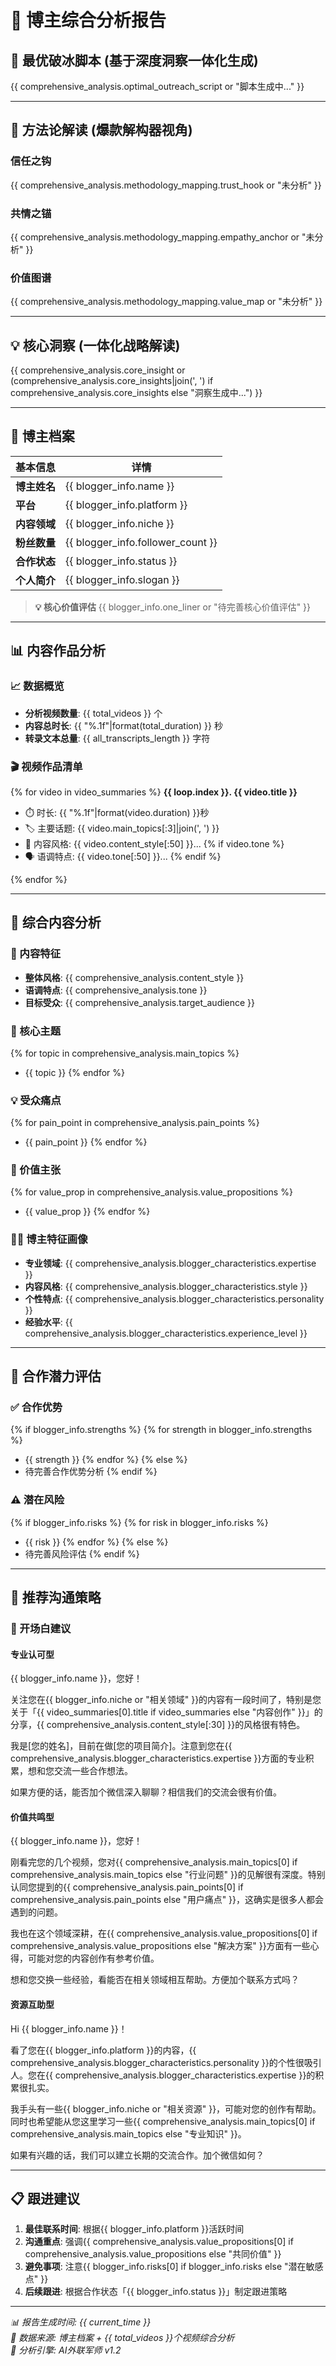 # 🎯 博主综合分析报告

## 🎯 最优破冰脚本 (基于深度洞察一体化生成)

{{ comprehensive_analysis.optimal_outreach_script or "脚本生成中..." }}

---

## 🧠 方法论解读 (爆款解构器视角)

### 信任之钩
{{ comprehensive_analysis.methodology_mapping.trust_hook or "未分析" }}

### 共情之锚  
{{ comprehensive_analysis.methodology_mapping.empathy_anchor or "未分析" }}

### 价值图谱
{{ comprehensive_analysis.methodology_mapping.value_map or "未分析" }}

---

## 💡 核心洞察 (一体化战略解读)

{{ comprehensive_analysis.core_insight or (comprehensive_analysis.core_insights|join(', ') if comprehensive_analysis.core_insights else "洞察生成中...") }}

---

## 👤 博主档案

| 基本信息 | 详情 |
|---------|------|
| **博主姓名** | {{ blogger_info.name }} |
| **平台** | {{ blogger_info.platform }} |
| **内容领域** | {{ blogger_info.niche }} |
| **粉丝数量** | {{ blogger_info.follower_count }} |
| **合作状态** | {{ blogger_info.status }} |
| **个人简介** | {{ blogger_info.slogan }} |

> **💡 核心价值评估**
> {{ blogger_info.one_liner or "待完善核心价值评估" }}

---

## 📊 内容作品分析

### 📈 数据概览
- **分析视频数量**: {{ total_videos }} 个
- **内容总时长**: {{ "%.1f"|format(total_duration) }} 秒
- **转录文本总量**: {{ all_transcripts_length }} 字符

### 🎬 视频作品清单
{% for video in video_summaries %}
**{{ loop.index }}. {{ video.title }}**
- ⏱️ 时长: {{ "%.1f"|format(video.duration) }}秒
- 🏷️ 主要话题: {{ video.main_topics[:3]|join(', ') }}
- 🎨 内容风格: {{ video.content_style[:50] }}...
{% if video.tone %}
- 🗣️ 语调特点: {{ video.tone[:50] }}...
{% endif %}

{% endfor %}

---

## 🧠 综合内容分析

### 🎯 内容特征
- **整体风格**: {{ comprehensive_analysis.content_style }}
- **语调特点**: {{ comprehensive_analysis.tone }}
- **目标受众**: {{ comprehensive_analysis.target_audience }}

### 📝 核心主题
{% for topic in comprehensive_analysis.main_topics %}
- {{ topic }}
{% endfor %}

### 💡 受众痛点
{% for pain_point in comprehensive_analysis.pain_points %}
- {{ pain_point }}
{% endfor %}

### 🎁 价值主张
{% for value_prop in comprehensive_analysis.value_propositions %}
- {{ value_prop }}
{% endfor %}

### 👨‍💼 博主特征画像
- **专业领域**: {{ comprehensive_analysis.blogger_characteristics.expertise }}
- **内容风格**: {{ comprehensive_analysis.blogger_characteristics.style }}
- **个性特点**: {{ comprehensive_analysis.blogger_characteristics.personality }}
- **经验水平**: {{ comprehensive_analysis.blogger_characteristics.experience_level }}

---

## 🤝 合作潜力评估

### ✅ 合作优势
{% if blogger_info.strengths %}
{% for strength in blogger_info.strengths %}
- {{ strength }}
{% endfor %}
{% else %}
- 待完善合作优势分析
{% endif %}

### ⚠️ 潜在风险
{% if blogger_info.risks %}
{% for risk in blogger_info.risks %}
- {{ risk }}
{% endfor %}
{% else %}
- 待完善风险评估
{% endif %}

---

## 💬 推荐沟通策略

### 🎯 开场白建议

#### 专业认可型
{{ blogger_info.name }}，您好！

关注您在{{ blogger_info.niche or "相关领域" }}的内容有一段时间了，特别是您关于「{{ video_summaries[0].title if video_summaries else "内容创作" }}」的分享，{{ comprehensive_analysis.content_style[:30] }}的风格很有特色。

我是[您的姓名]，目前在做[您的项目简介]。注意到您在{{ comprehensive_analysis.blogger_characteristics.expertise }}方面的专业积累，想和您交流一些合作想法。

如果方便的话，能否加个微信深入聊聊？相信我们的交流会很有价值。

#### 价值共鸣型
{{ blogger_info.name }}，您好！

刚看完您的几个视频，您对{{ comprehensive_analysis.main_topics[0] if comprehensive_analysis.main_topics else "行业问题" }}的见解很有深度。特别认同您提到的{{ comprehensive_analysis.pain_points[0] if comprehensive_analysis.pain_points else "用户痛点" }}，这确实是很多人都会遇到的问题。

我也在这个领域深耕，在{{ comprehensive_analysis.value_propositions[0] if comprehensive_analysis.value_propositions else "解决方案" }}方面有一些心得，可能对您的内容创作有参考价值。

想和您交换一些经验，看能否在相关领域相互帮助。方便加个联系方式吗？

#### 资源互助型
Hi {{ blogger_info.name }}！

看了您在{{ blogger_info.platform }}的内容，{{ comprehensive_analysis.blogger_characteristics.personality }}的个性很吸引人。您在{{ comprehensive_analysis.blogger_characteristics.expertise }}的积累很扎实。

我手头有一些{{ blogger_info.niche or "相关资源" }}，可能对您的创作有帮助。同时也希望能从您这里学习一些{{ comprehensive_analysis.main_topics[0] if comprehensive_analysis.main_topics else "专业知识" }}。

如果有兴趣的话，我们可以建立长期的交流合作。加个微信如何？

---

## 📋 跟进建议

1. **最佳联系时间**: 根据{{ blogger_info.platform }}活跃时间
2. **沟通重点**: 强调{{ comprehensive_analysis.value_propositions[0] if comprehensive_analysis.value_propositions else "共同价值" }}
3. **避免事项**: 注意{{ blogger_info.risks[0] if blogger_info.risks else "潜在敏感点" }}
4. **后续跟进**: 根据合作状态「{{ blogger_info.status }}」制定跟进策略

---

*📊 报告生成时间: {{ current_time }}*  
*🔗 数据来源: 博主档案 + {{ total_videos }}个视频综合分析*  
*🤖 分析引擎: AI外联军师 v1.2*